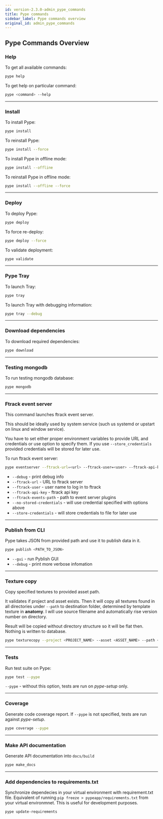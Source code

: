 ```yaml
---
id: version-2.3.0-admin_pype_commands
title: Pype commands
sidebar_label: Pype commands overview
original_id: admin_pype_commands
---
```


## Pype Commands Overview

### Help

To get all available commands:
```sh
pype help
```

To get help on particular command:
```sh
pype <command> --help
```

--------------------

### Install

To install Pype:
```sh
pype install
```

To reinstall Pype:
```sh
pype install --force
```

To install Pype in offline mode:
```sh
pype install --offline
```

To reinstall Pype in offline mode:
```sh
pype install --offline --force
```

--------------------

### Deploy

To deploy Pype:
```sh
pype deploy
```

To force re-deploy:
```sh
pype deploy --force
```

To validate deployment:
```sh
pype validate
```

--------------------

### Pype Tray

To launch Tray:
```sh
pype tray
```

To launch Tray with debugging information:
```sh
pype tray --debug
```

--------------------

### Download dependencies

To download required dependencies:
```sh
pype download
```

--------------------

### Testing mongodb

To run testing mongodb database:
```sh
pype mongodb
```

--------------------

### Ftrack event server

This command launches ftrack event server.

This should be ideally used by system service (such us systemd or upstart
on linux and window service).

You have to set either proper environment variables to provide URL and
credentials or use option to specify them. If you use `--store_credentials`
provided credentials will be stored for later use.

To run ftrack event server:
```sh
pype eventserver --ftrack-url=<url> --ftrack-user=<user> --ftrack-api-key=<key> --ftrack-events-path=<path> --no-stored-credentials --store-credentials
```

- `--debug` - print debug info
- `--ftrack-url` - URL to ftrack server
- `--ftrack-user` - user name to log in to ftrack
- `--ftrack-api-key` - ftrack api key
- `--ftrack-events-path` - path to event server plugins
- `--no-stored-credentials` - will use credential specified with options above
- `--store-credentials` - will store credentials to file for later use

--------------------

### Publish from CLI

Pype takes JSON from provided path and use it to publish data in it.
```sh
pype publish <PATH_TO_JSON>
```

- `--gui` - run Pyblish GUI
- `--debug` - print more verbose infomation

--------------------

### Texture copy

Copy specified textures to provided asset path.

It validates if project and asset exists. Then it will
copy all textures found in all directories under `--path` to destination
folder, determined by template texture in **anatomy**. I will use source
filename and automatically rise version number on directory.

Result will be copied without directory structure so it will be flat then.
Nothing is written to database.
```sh
pype texturecopy --project <PROJECT_NAME> --asset <ASSET_NAME> --path <PATH_TO_JSON>
```

--------------------

### Tests

Run test suite on Pype:
```sh
pype test --pype
```

`--pype` - without this option, tests are run on *pype-setup* only.

--------------------

### Coverage

Generate code coverage report. If `--pype` is not specified, tests are run against *pype-setup*.
```sh
pype coverage --pype
```

--------------------

### Make API documentation

Generate API documentation into `docs/build`
```sh
pype make_docs
```

--------------------

### Add dependencies to requirements.txt

Synchronize dependecies in your virtual environment with requirement.txt file.
Equivalent of running `pip freeze > pypeapp/requirements.txt` from your virtual
environmnet. This is useful for development purposes.

```sh
pype update-requirements
```
